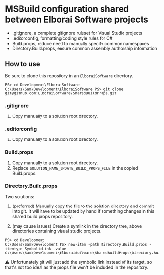 # MSBuild configuration shared between Elborai Software projects

- .gitignore, a complete gitignore ruleset for Visual Studio projects
- .editorconfig, formatting/coding style rules for C#
- Build.props, reduce need to manually specify common namespaces
- Directory.Build.props, ensure common assembly authorship information

## How to use

Be sure to clone this repository in an `ElboraiSoftware` directory.

```psh
PS> cd Development\ElboraiSoftware
C:\Users\Sam\Development\ElboraiSoftware PS> git clone git@github.com:ElboraiSoftware/SharedBuildProps.git
```

### .gitignore

1. Copy manually to a solution root directory.

### .editorconfig

1. Copy manually to a solution root directory.

### Build.props

1. Copy manually to a solution root directory.
2. Replace `SOLUTION_NAME_UPDATE_BUILD_PROPS_FILE` in the copied Build.props.

### Directory.Build.props

Two solutions:

1. (preferred) Manually copy the file to the solution directory and commit into git. It will have to be updated by hand if something changes in this shared build props repository.

2. (may cause issues) Create a symlink in the directory tree, above directories containing visual studio projects.

```psh
PS> cd Development
C:\Users\Sam\Development PS> new-item -path Directory.Build.props -itemtype SymbolicLink -value C:\Users\Sam\Development\ElboraiSoftware\SharedBuildProps\Directory.Build.props
```

⚠️ Unfortunately git will just add the symbolic link instead of its target, so that's not too ideal as the props file won't be included in the repository.
